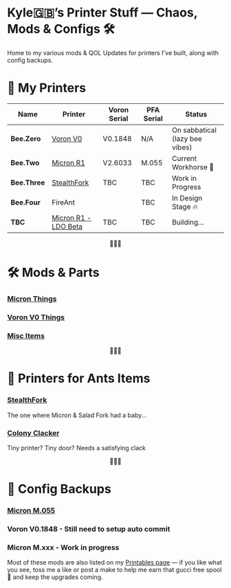 # Kyle🇬🇧’s Printer Stuff — Chaos, Mods & Configs 🛠️
Home to my various mods & QOL Updates for printers I've built, along with config backups.

# 🐝 My Printers
|**Name**|**Printer**|**Voron Serial**|**PFA Serial**|**Status**|
|-----|-----|-----|-----|-----|
| **Bee.Zero** | [Voron V0](https://vorondesign.com/voron0.2) | V0.1848 | N/A | On sabbatical (lazy bee vibes) |
| **Bee.Two** | [Micron R1](https://github.com/PrintersForAnts/Micron) | V2.6033 | M.055 | Current Workhorse 🐝 |
| **Bee.Three** | [StealthFork](https://github.com/PrintersForAnts/StealthFork) | TBC | TBC | Work in Progress |
| **Bee.Four** | FireAnt | | TBC | In Design Stage 🔥 |
| **TBC** | [Micron R1 - LDO Beta](https://github.com/PrintersForAnts/Micron) | TBC | TBC | Building... |

<p align="center">🐝🐝🐝</p>

# 🛠️ Mods & Parts

### [Micron Things](https://github.com/Jadecky/Printer-Mods/tree/main/Micron%2B)

### [Voron V0 Things](https://github.com/Jadecky/Printer_Mods/tree/main/V0)

### [Misc Items](https://github.com/Jadecky/Printer_Mods/tree/main/Misc%20Items)

<p align="center">🐝🐝🐝</p>

# 🐜 Printers for Ants Items

### [StealthFork](https://github.com/PrintersForAnts/StealthFork)
The one where Micron & Salad Fork had a baby...

### [Colony Clacker](https://github.com/PrintersForAnts/ColonyClacker)
Tiny printer? Tiny door? Needs a satisfying clack

<p align="center">🐝🐝🐝</p>

# 💾 Config Backups

### [**Micron M.055**](https://github.com/Jadecky/Micron_Configs)

### **Voron V0.1848** - Still need to setup auto commit 

### **Micron M.xxx** - Work in progress


Most of these mods are also listed on my [Printables page](https://www.printables.com/@Jadecky3D/models) — if you like what you see, toss me a like or post a make to help me earn that gucci free spool 🧵 and keep the upgrades coming.
